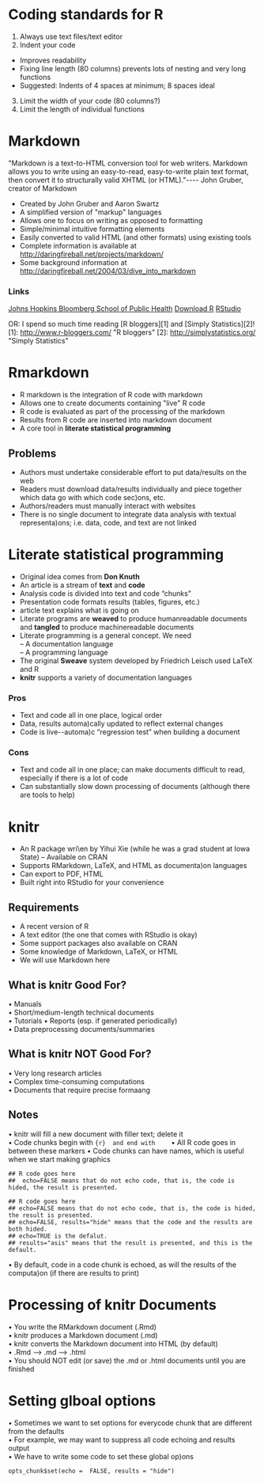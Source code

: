 # Coding standards for R
1. Always use text files/text editor
2. Indent your code
 + Improves readability
 + Fixing line length (80 columns) prevents lots of nesting and very long functions
 + Suggested: Indents of 4 spaces at minimum; 8 spaces ideal
3. Limit the width of your code (80 columns?)
4. Limit the length of individual functions


# Markdown
"Markdown is a text-to-HTML conversion tool for web writers. Markdown
allows you to write using an easy-to-read, easy-to-write plain text format,
then convert it to structurally valid XHTML (or HTML)."---- John Gruber, creator of Markdown
* Created by John Gruber and Aaron Swartz
* A simplified version of "markup" languages
* Allows one to focus on writing as opposed to formatting
* Simple/minimal intuitive formatting elements
* Easily converted to valid HTML (and other formats) using existing tools
* Complete information is available at <http://daringfireball.net/projects/markdown/>
* Some background information at <http://daringfireball.net/2004/03/dive_into_markdown>

### Links
[Johns Hopkins Bloomberg School of Public Health](http://www.jhsph.edu/)
[Download R](http://www.r-project.org/)
[RStudio](http://www.rstudio.com/)

OR:
I spend so much time reading [R bloggers][1] and [Simply Statistics][2]!
[1]: http://www.r-bloggers.com/ "R bloggers"
[2]: http://simplystatistics.org/ "Simply Statistics"



# Rmarkdown
* R markdown is the integration of R code with markdown
* Allows one to create documents containing "live" R code
* R code is evaluated as part of the processing of the markdown
* Results from R code are inserted into markdown document
* A core tool in **literate statistical programming**

## Problems
* Authors	must	undertake	considerable	effort	to	put	data/results	on	the	web	
* Readers	must	download	data/results	individually	and	piece	together	which	data	go	with	which	code	sec)ons,	etc.	
* Authors/readers	must	manually	interact	with	websites	
* There	is	no	single	document	to	integrate	data	analysis	with	textual	representa)ons;	i.e.	data,	code,	and	text	are	not	linked	

# Literate statistical programming
* Original	idea	comes	from	**Don	Knuth**	
* An	article	is	a	stream	of	**text**	and	**code**
* Analysis	code	is	divided	into	text	and	code	“chunks”	
* Presentation	code	formats	results	(tables,	figures,	etc.)	
* article	text	explains	what	is	going	on	
* Literate	programs	are	**weaved**	to	produce	humanreadable	documents	and	**tangled**	to	produce	machinereadable	documents	
* Literate	programming	is	a	general	concept.	We	need	
 – A	documentation	language	
 – A	programming	language	
* The	original	**Sweave**	system	developed	by	Friedrich	Leisch	used	LaTeX	and	R	
* **knitr**	supports	a	variety	of	documentation	languages	


### Pros
* Text	and	code	all	in	one	place,	logical	order	
* Data,	results	automa)cally	updated	to	reflect	external	changes	
* Code	is	live--automa)c	“regression	test”	when	building	a	document	

### Cons
* Text	and	code	all	in	one	place;	can	make	documents	difficult	to	read,	especially	if	there	is	a	lot	of	code	
* Can	substantially	slow	down	processing	of	documents	(although	there	are	tools	to	help)	

# knitr
* An	R	package	wri\en	by	Yihui Xie	(while	he	was	a	grad	student	at	Iowa	State)	– Available	on	CRAN	
* Supports	RMarkdown,	LaTeX,	and	HTML	as	documenta)on	languages	
* Can	export	to	PDF,	HTML	
* Built	right	into	RStudio	for	your	convenience	

## Requirements
* A	recent	version	of	R	
* A	text	editor	(the	one	that	comes	with	RStudio	is	okay)	
* Some	support	packages	also	available	on	CRAN	
* Some	knowledge	of	Markdown,	LaTeX,	or	HTML	
* We	will	use	Markdown	here	

## What	is	knitr	Good	For?	
• Manuals	
• Short/medium-length	technical	documents	
• Tutorials	
• Reports	(esp.	if	generated	periodically)	
• Data	preprocessing	documents/summaries	

## What	is	knitr	NOT	Good	For?	
• Very	long	research	articles	
• Complex time-consuming	computations	
• Documents	that	require	precise	formaang	

## Notes
• knitr	will	fill	a	new	document	with	filler	text;	delete	it	
• Code	chunks	begin	with	```{r}	and	end	with	```
• All	R	code	goes	in	between	these	markers	
• Code	chunks	can	have	names,	which	is	useful	when	we	start	making	graphics	
```{r firstchunk, echo=FALSE} 
## R code goes here
##  echo=FALSE means that do not echo code, that is, the code is hided, the result is presented.
```
```{r firstchunk, echo=FALSE, results="hide"} 
## R code goes here
## echo=FALSE means that do not echo code, that is, the code is hided, the result is presented.
## echo=FALSE, results="hide" means that the code and the results are both hided.
## echo=TRUE is the defalut.
## results="asis" means that the result is presented, and this is the default.
```
• By	default,	code	in	a	code	chunk	is	echoed,	as	will	the	results	of	the	computa)on	(if	there	are	results	to	print)	

# Processing of knitr Documents
• You	write	the	RMarkdown	document	(.Rmd)	
• knitr	produces	a	Markdown	document	(.md)	
• knitr	converts	the	Markdown	document	into HTML	(by	default)	
• .Rmd --> .md --> .html	
• You	should	NOT	edit	(or	save)	the	.md	or .html	documents	until	you	are	finished

# Setting glboal options	
• Sometimes	we	want	to	set	options	for	everycode	chunk	that	are	different	from	the	defaults	
• For	example,	we	may	want	to	suppress	all	code	echoing	and	results	output	
• We	have	to	write	some	code	to	set	these	global	op)ons	

```{r setoptions, echo=FALSE}
opts_chunk$set(echo =  FALSE, results = "hide")
```

